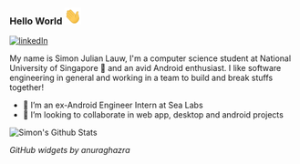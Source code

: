 ### Hello World <img src="https://raw.githubusercontent.com/simonjulianl/simonjulianl/main/wave.gif" width="30px">

[![linkedIn](https://img.shields.io/badge/LinkedIn-0077B5?style=for-the-badge&logo=linkedin&logoColor=white)](https://www.linkedin.com/in/simon-julian-lauw)

My name is Simon Julian Lauw, I'm a computer science student at National University of Singapore 🏫 and an avid Android enthusiast. I like software engineering in general and working in a team to build and break stuffs together! 

* 🏢 I’m an ex-Android Engineer Intern at Sea Labs 
* 👯 I’m looking to collaborate in web app, desktop and android projects 

![Simon's Github Stats](https://github-readme-stats.vercel.app/api?username=simonjulianl&count_private=true&show_icons=true&include_all_commits=true&theme=dark)

_GitHub widgets by anuraghazra_ 
<!--
Here are some ideas to get you started:

- 🔭 I’m currently working on ...
- 🌱 I’m currently learning ...
- 👯 I’m looking to collaborate on ...
- 🤔 I’m looking for help with ...
- 💬 Ask me about ...
- 📫 How to reach me: ...
- 😄 Pronouns: ...
- ⚡ Fun fact: ...
-->
